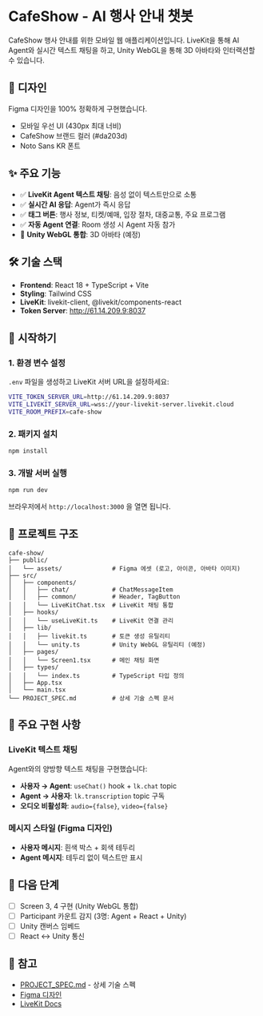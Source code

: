 # CafeShow - AI 행사 안내 챗봇

CafeShow 행사 안내를 위한 모바일 웹 애플리케이션입니다. LiveKit을 통해 AI Agent와 실시간 텍스트 채팅을 하고, Unity WebGL을 통해 3D 아바타와 인터랙션할 수 있습니다.

## 🎨 디자인

Figma 디자인을 100% 정확하게 구현했습니다.
- 모바일 우선 UI (430px 최대 너비)
- CafeShow 브랜드 컬러 (#da203d)
- Noto Sans KR 폰트

## ✨ 주요 기능

- ✅ **LiveKit Agent 텍스트 채팅**: 음성 없이 텍스트만으로 소통
- ✅ **실시간 AI 응답**: Agent가 즉시 응답
- ✅ **태그 버튼**: 행사 정보, 티켓/예매, 입장 절차, 대중교통, 주요 프로그램
- ✅ **자동 Agent 연결**: Room 생성 시 Agent 자동 참가
- 🚧 **Unity WebGL 통합**: 3D 아바타 (예정)

## 🛠 기술 스택

- **Frontend**: React 18 + TypeScript + Vite
- **Styling**: Tailwind CSS
- **LiveKit**: livekit-client, @livekit/components-react
- **Token Server**: http://61.14.209.9:8037

## 🚀 시작하기

### 1. 환경 변수 설정

`.env` 파일을 생성하고 LiveKit 서버 URL을 설정하세요:

```bash
VITE_TOKEN_SERVER_URL=http://61.14.209.9:8037
VITE_LIVEKIT_SERVER_URL=wss://your-livekit-server.livekit.cloud
VITE_ROOM_PREFIX=cafe-show
```

### 2. 패키지 설치

```bash
npm install
```

### 3. 개발 서버 실행

```bash
npm run dev
```

브라우저에서 `http://localhost:3000` 을 열면 됩니다.

## 📁 프로젝트 구조

```
cafe-show/
├── public/
│   └── assets/              # Figma 에셋 (로고, 아이콘, 아바타 이미지)
├── src/
│   ├── components/
│   │   ├── chat/            # ChatMessageItem
│   │   ├── common/          # Header, TagButton
│   │   └── LiveKitChat.tsx  # LiveKit 채팅 통합
│   ├── hooks/
│   │   └── useLiveKit.ts    # LiveKit 연결 관리
│   ├── lib/
│   │   ├── livekit.ts       # 토큰 생성 유틸리티
│   │   └── unity.ts         # Unity WebGL 유틸리티 (예정)
│   ├── pages/
│   │   └── Screen1.tsx      # 메인 채팅 화면
│   ├── types/
│   │   └── index.ts         # TypeScript 타입 정의
│   ├── App.tsx
│   └── main.tsx
└── PROJECT_SPEC.md          # 상세 기술 스펙 문서
```

## 🔧 주요 구현 사항

### LiveKit 텍스트 채팅

Agent와의 양방향 텍스트 채팅을 구현했습니다:

- **사용자 → Agent**: `useChat()` hook + `lk.chat` topic
- **Agent → 사용자**: `lk.transcription` topic 구독
- **오디오 비활성화**: `audio={false}`, `video={false}`

### 메시지 스타일 (Figma 디자인)

- **사용자 메시지**: 흰색 박스 + 회색 테두리
- **Agent 메시지**: 테두리 없이 텍스트만 표시

## 📝 다음 단계

- [ ] Screen 3, 4 구현 (Unity WebGL 통합)
- [ ] Participant 카운트 감지 (3명: Agent + React + Unity)
- [ ] Unity 캔버스 임베드
- [ ] React ↔ Unity 통신

## 🔗 참고

- [PROJECT_SPEC.md](./PROJECT_SPEC.md) - 상세 기술 스펙
- [Figma 디자인](https://www.figma.com/design/NJnfnki91NVls4ef06Mokn/TalkMotion_UI_v2.0--2025-)
- [LiveKit Docs](https://docs.livekit.io/)
